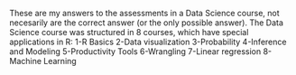 These are my answers to the assessments in a Data Science course, not necesarily are the correct answer (or the only possible answer).
The Data Science course was structured in 8 courses, which have special applications in R:
1-R Basics
2-Data visualization
3-Probability
4-Inference and Modeling
5-Productivity Tools
6-Wrangling
7-Linear regression
8-Machine Learning

